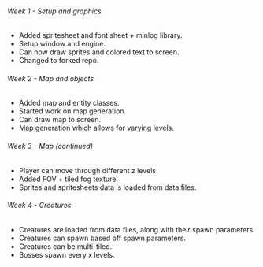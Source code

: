 ###### Week 1 - Setup and graphics
+ Added spritesheet and font sheet + minlog library.
+ Setup window and engine.
+ Can now draw sprites and colored text to screen.
+ Changed to forked repo.

###### Week 2 - Map and objects
+ Added map and entity classes.
+ Started work on map generation.
+ Can draw map to screen.
+ Map generation which allows for varying levels.

###### Week 3 - Map (continued)
+ Player can move through different z levels.
+ Added FOV + tiled fog texture.
+ Sprites and spritesheets data is loaded from data files.

###### Week 4 - Creatures
+ Creatures are loaded from data files, along with their spawn parameters.
+ Creatures can spawn based off spawn parameters.
+ Creatures can be multi-tiled.
+ Bosses spawn every x levels.